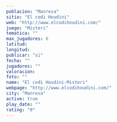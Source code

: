```yaml
---
poblacion: "Manresa"
sitio: "El codi Houdini"
web: "http://www.elcodihoudini.com/"
juego: "Misteri"
tematica: ""
max_jugadores: 6
latitud: 
longitud: 
publicar: "si"
fecha: ""
jugadores: ""
valoracion: 
foto: ""
name: "El codi Houdini-Misteri"
webpage: "http://www.elcodihoudini.com/"
city: "Manresa"
active: true
play_date: ""
rating: "0"
---
```


